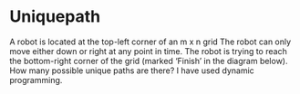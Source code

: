 # Uniquepath
A robot is located at the top-left corner of an m x n grid 
The robot can only move either down or right at any point in time. The robot is trying to reach the bottom-right corner of the grid (marked ‘Finish’ in the diagram below).
How many possible unique paths are there?
I have used dynamic programming.
